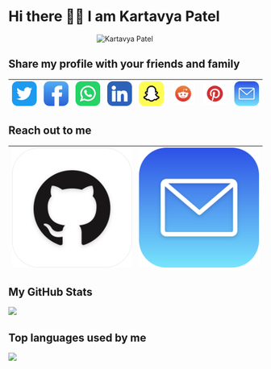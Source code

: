 <!--
### Hi there 👋
**patelka2211/patelka2211** is a ✨ _special_ ✨ repository because its `README.md` (this file) appears on your GitHub profile.

Here are some ideas to get you started:

- 🔭 I’m currently working on ...
- 🌱 I’m currently learning ...
- 👯 I’m looking to collaborate on ...
- 🤔 I’m looking for help with ...
- 💬 Ask me about ...
- 📫 How to reach me: ...
- 😄 Pronouns: ...
- ⚡ Fun fact: ...
-->
<!-- |Facebook|Whatsapp| -->

<!-- ||Share with your friends and family| -->

# Hi there 👋🏻 I am Kartavya Patel

<div style=" display: flex; flex-direction: column; align-items: center;"><img style="width: 16vw;" src="https://avatars.githubusercontent.com/u/82671701" alt="Kartavya Patel"></div>

## Share my profile with your friends and family

| [![](./svgs/twtr.svg)](https://twitter.com/intent/tweet?text=Checkout%20Kartavya%20Patel's%20GitHub%20profile&url=https%3A%2F%2Fgithub.com%2Fpatelka2211&hashtags=KP "Share on Twitter") | [![](./svgs/fb.svg)](https://www.facebook.com/sharer/sharer.php?t=Checkout%20Kartavya%20Patel's%20GitHub%20profile&u=https%3A%2F%2Fgithub.com%2Fpatelka2211 "Share on Facebook") | [![](./svgs/wa.svg)](https://api.whatsapp.com/send?text=Checkout%20Kartavya%20Patel's%20GitHub%20profile%0Ahttps%3A%2F%2Fgithub.com%2Fpatelka2211 "Share on WhatsApp") | [![](./svgs/lnkdn.svg)](https://www.linkedin.com/cws/share?url=Checkout%20Kartavya%20Patel's%20GitHub%20profile%0Ahttps%3A%2F%2Fgithub.com%2Fpatelka2211 "Share on LinkedIn") | [![](./svgs/snpcht.svg)](https://snapchat.com/scan?attachmentUrl=https%3A%2F%2Fgithub.com%2Fpatelka2211 "Share on Snapchat") | [![](./svgs/rdt.svg)](https://reddit.com/submit?title=Checkout%20Kartavya%20Patel's%20GitHub%20profile&url=https%3A%2F%2Fgithub.com%2Fpatelka2211 "Share on Reddit") | [![](./svgs/pntrst.svg)](https://www.pinterest.com/pin/create/button/?description=Check%20out%20Kartavya%20Patel's%20GitHub%20profile&url=https%3A%2F%2Fgithub.com%2Fpatelka2211&media=https://avatars.githubusercontent.com/u/82671701&method=button "Share on Pinterest") | [![](./svgs/mail.svg)](mailto:?subject=Checkout%20Kartavya%20Patel's%20GitHub%20profile&body=https%3A%2F%2Fgithub.com%2Fpatelka2211 "Share on Mail") |
| :--------------------------------------------------------------------------------------------------------------------------------------------------------------------------------------: | :------------------------------------------------------------------------------------------------------------------------------------------------------------------------------: | :--------------------------------------------------------------------------------------------------------------------------------------------------------------------: | :---------------------------------------------------------------------------------------------------------------------------------------------------------------------------: | :--------------------------------------------------------------------------------------------------------------------------: | :------------------------------------------------------------------------------------------------------------------------------------------------------------------: | :-------------------------------------------------------------------------------------------------------------------------------------------------------------------------------------------------------------------------------------------------------------------------: | ---------------------------------------------------------------------------------------------------------------------------------------------------- |

## Reach out to me

| [![](./svgs/gh.svg)](https://www.github.com/patelka2211 "Kartavya Patel no GitHub") | [![](./svgs/mail.svg)](mailto:patelka2211@gmail.com "Mail to Kartavya Patel") |
| :---------------------------------------------------------------------------------: | :---------------------------------------------------------------------------: |

## My GitHub Stats

[![](https://github-readme-stats.vercel.app/api?username=patelka2211)](https://github.com/patelka2211)

## Top languages used by me

[![](https://github-readme-stats.vercel.app/api/top-langs/?username=patelka2211&layout=compact)](https://github.com/patelka2211)
